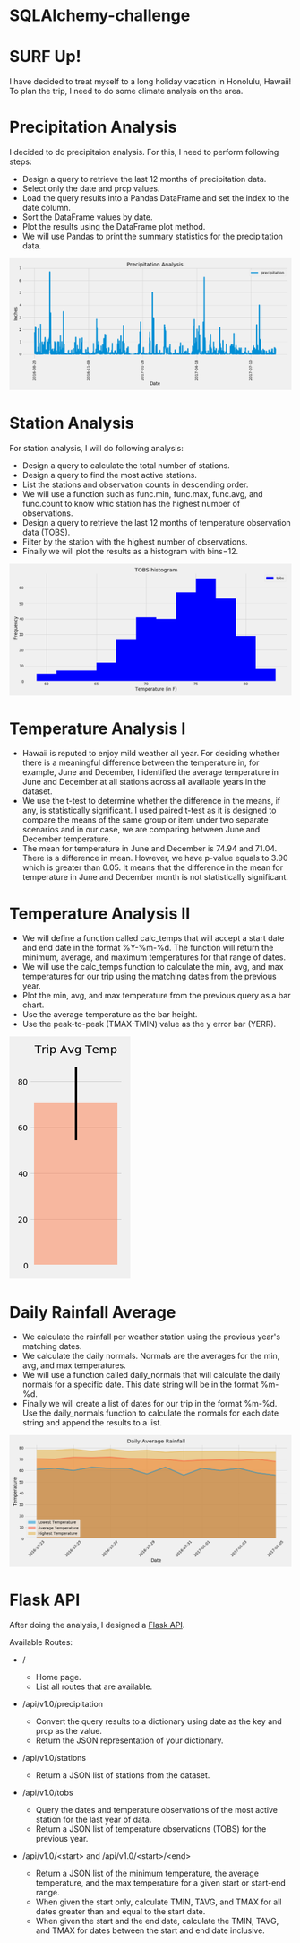 # SQLAlchemy-challenge

# SURF Up!

I have decided to treat myself to a long holiday vacation in Honolulu, Hawaii! To plan the trip, I need to do some climate analysis on the area.


# Precipitation Analysis

I decided to do precipitaion analysis. For this, I need to perform following steps:

* Design a query to retrieve the last 12 months of precipitation data.
* Select only the date and prcp values.
* Load the query results into a Pandas DataFrame and set the index to the date column.
* Sort the DataFrame values by date.
* Plot the results using the DataFrame plot method.
* We will use Pandas to print the summary statistics for the precipitation data.


![surfup](https://github.com/UoT-Bootcamp/SQLAlchemy-challenge/blob/master/Images/precipitation_analysis.png)


# Station Analysis

For station analysis, I will do following analysis:

* Design a query to calculate the total number of stations.
* Design a query to find the most active stations.
* List the stations and observation counts in descending order.
* We will use a function such as func.min, func.max, func.avg, and func.count to know whic station has the highest number of observations.
* Design a query to retrieve the last 12 months of temperature observation data (TOBS).
* Filter by the station with the highest number of observations.
* Finally we will plot the results as a histogram with bins=12.


![surfup](https://github.com/UoT-Bootcamp/SQLAlchemy-challenge/blob/master/Images/tobs_histogram.png)


# Temperature Analysis I

* Hawaii is reputed to enjoy mild weather all year. For deciding whether there is a meaningful difference between the temperature in, for example, June and December, I identified the average temperature in June and December at all stations across all available years in the dataset. 
* We use the t-test to determine whether the difference in the means, if any, is statistically significant. I used paired t-test as it is designed to compare the means of the same group or item under two separate scenarios and in our case, we are comparing between June and December temperature.
* The mean for temperature in June and December is 74.94 and 71.04. There is a difference in mean. However, we have p-value equals to 3.90 which is greater than 0.05. It means that the difference in the mean for temperature in June and December month is not statistically significant. 


# Temperature Analysis II

* We will define a function called calc_temps that will accept a start date and end date in the format %Y-%m-%d. The function will return the minimum, average, and maximum temperatures for that range of dates.
* We will use the calc_temps function to calculate the min, avg, and max temperatures for our trip using the matching dates from the previous year.
* Plot the min, avg, and max temperature from the previous query as a bar chart.
* Use the average temperature as the bar height.
* Use the peak-to-peak (TMAX-TMIN) value as the y error bar (YERR).


![surfup](https://github.com/UoT-Bootcamp/SQLAlchemy-challenge/blob/master/Images/trip_avg_temp.png)


# Daily Rainfall Average

* We calculate the rainfall per weather station using the previous year's matching dates.
* We calculate the daily normals. Normals are the averages for the min, avg, and max temperatures.
* We will use a function called daily_normals that will calculate the daily normals for a specific date. This date string will be in the format %m-%d. 
* Finally we will create a list of dates for our trip in the format %m-%d. Use the daily_normals function to calculate the normals for each date string and append the results to a list.


![surfup](https://github.com/UoT-Bootcamp/SQLAlchemy-challenge/blob/master/Images/daily_average_rainfall.png)


# Flask API

After doing the analysis, I designed a [Flask API](https://github.com/UoT-Bootcamp/SQLAlchemy-challenge/blob/master/app.py).

Available Routes:

* /
  * Home page.
  * List all routes that are available.


* /api/v1.0/precipitation
    * Convert the query results to a dictionary using date as the key and prcp as the value.
    * Return the JSON representation of your dictionary.


* /api/v1.0/stations
    * Return a JSON list of stations from the dataset.


* /api/v1.0/tobs
    * Query the dates and temperature observations of the most active station for the last year of data.
    * Return a JSON list of temperature observations (TOBS) for the previous year.


* /api/v1.0/&#60;start&#62; and /api/v1.0/&#60;start&#62;/&#60;end&#62;
    * Return a JSON list of the minimum temperature, the average temperature, and the max temperature for a given start or start-end range.
    * When given the start only, calculate TMIN, TAVG, and TMAX for all dates greater than and equal to the start date.
    * When given the start and the end date, calculate the TMIN, TAVG, and TMAX for dates between the start and end date inclusive.
  
